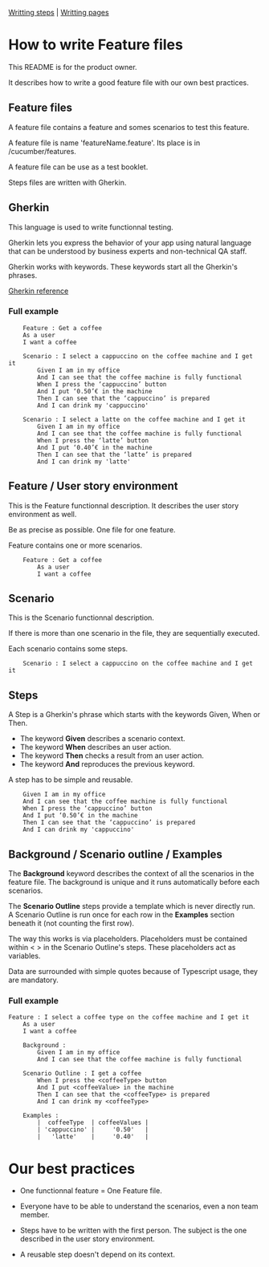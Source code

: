 [Writting steps](../step_definitions) | [Writting pages](../pages)

# How to write Feature files

This README is for the product owner.

It describes how to write a good feature file with our own best practices.

## Feature files

A feature file contains a feature and somes scenarios to test this feature.

A feature file is name 'featureName.feature'. Its place is in /cucumber/features.

A feature file can be use as a test booklet.

Steps files are written with Gherkin.

## Gherkin

This language is used to write functionnal testing.

Gherkin lets you express the behavior of your app using natural language that can be understood by business experts and non-technical QA staff.

Gherkin works with keywords. These keywords start all the Gherkin's phrases.

[Gherkin reference](https://docs.cucumber.io/gherkin/reference/)

### Full example

```Gherkin
    Feature : Get a coffee
	As a user
	I want a coffee

	Scenario : I select a cappuccino on the coffee machine and I get it
	    Given I am in my office
	    And I can see that the coffee machine is fully functional
	    When I press the ‘cappuccino’ button
	    And I put ‘0.50’€ in the machine
	    Then I can see that the ‘cappuccino’ is prepared
	    And I can drink my 'cappuccino'

	Scenario : I select a latte on the coffee machine and I get it
	    Given I am in my office
	    And I can see that the coffee machine is fully functional
	    When I press the ‘latte’ button
	    And I put ‘0.40’€ in the machine
	    Then I can see that the ‘latte’ is prepared
	    And I can drink my 'latte'
```

## Feature / User story environment

This is the Feature functionnal description.
It describes the user story environment as well.

Be as precise as possible.
One file for one feature.

Feature contains one or more scenarios.

```Gherkin
    Feature : Get a coffee
        As a user
        I want a coffee
```

## Scenario

This is the Scenario functionnal description.

If there is more than one scenario in the file, they are sequentially executed.

Each scenario contains some steps.

```Gherkin
    Scenario : I select a cappuccino on the coffee machine and I get it
```

## Steps

A Step is a Gherkin's phrase which starts with the keywords Given, When or Then.

* The keyword **Given** describes a scenario context.
* The keyword **When** describes an user action.
* The keyword **Then** checks a result from an user action.
* The keyword **And** reproduces the previous keyword.

A step has to be simple and reusable.

```Gherkin
    Given I am in my office
    And I can see that the coffee machine is fully functional
    When I press the ‘cappuccino’ button
    And I put ‘0.50’€ in the machine
    Then I can see that the ‘cappuccino’ is prepared
    And I can drink my 'cappuccino'
```

## Background / Scenario outline / Examples

The **Background** keyword describes the context of all the scenarios in the feature file.
The background is unique and it runs automatically before each scenarios.

The **Scenario Outline** steps provide a template which is never directly run. A Scenario Outline is run once for each row in the **Examples** section beneath it (not counting the first row).

The way this works is via placeholders. Placeholders must be contained within < > in the Scenario Outline's steps. These placeholders act as variables.

Data are surrounded with simple quotes because of Typescript usage, they are mandatory.

### Full example

```Gherkin
Feature : I select a coffee type on the coffee machine and I get it
    As a user
    I want a coffee

    Background :
        Given I am in my office
        And I can see that the coffee machine is fully functional

    Scenario Outline : I get a coffee
        When I press the <coffeeType> button
        And I put <coffeeValue> in the machine
        Then I can see that the <coffeeType> is prepared
        And I can drink my <coffeeType>

    Examples :
        |  coffeeType  | coffeeValues |
        | 'cappuccino' |     '0.50'   |
        |   'latte'    |     '0.40'   |
```

# Our best practices

* One functionnal feature = One Feature file.

* Everyone have to be able to understand the scenarios, even a non team member.

* Steps have to be written with the first person. The subject is the one described in the user story environment.

* A reusable step doesn't depend on its context.
